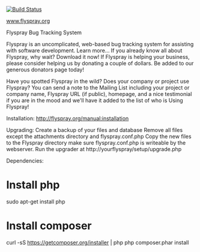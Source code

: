 [![Build Status](https://travis-ci.org/peterdd/flyspray.svg?branch=master)](https://travis-ci.org/peterdd/flyspray)

www.flyspray.org

Flyspray Bug Tracking System

Flyspray is an uncomplicated, web-based bug tracking system for assisting with software development. Learn more...
If you already know all about Flyspray, why wait? Download it now!
If Flyspray is helping your business, please consider helping us by donating a couple of dollars. 
Be added to our generous donators page today!

Have you spotted Flyspray in the wild? Does your company or project use Flyspray? 
You can send a note to the Mailing List including your project or company name, Flyspray URL (if public), 
homepage, and a nice testimonial if you are in the mood and we'll have it added to the list of who is Using Flyspray!

Installation:
http://flyspray.org/manual:installation

Upgrading:
Create a backup of your files and database
Remove all files except the attachments directory and flyspray.conf.php
Copy the new files to the Flyspray directory
make sure flyspray.conf.php is writeable by the webserver.
Run the upgrader at http://yourflyspray/setup/upgrade.php


Dependencies:

# Install php
sudo apt-get install php

# Install composer
curl -sS https://getcomposer.org/installer | php
php composer.phar install
